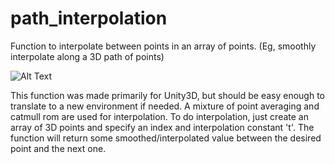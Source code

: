 # path_interpolation
Function to interpolate between points in an array of points. (Eg, smoothly interpolate along a 3D path of points)

![Alt Text](https://github.com/mkrebser/path_interpolation/blob/master/points.gif)

This function was made primarily for Unity3D, but should be easy enough to translate to a new environment if needed.
A mixture of point averaging and catmull rom are used for interpolation. To do interpolation, just create an array of 3D points and specify an index and interpolation constant 't'.
The function will return some smoothed/interpolated value between the desired point and the next one.
